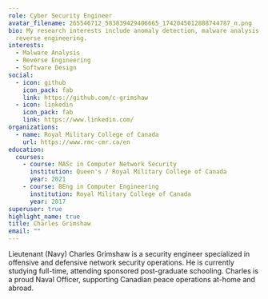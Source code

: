 ```yaml
---
role: Cyber Security Engineer
avatar_filename: 265546712_583839429406665_1742045012888744787_n.png
bio: My research interests include anomaly detection, malware analysis, and
  reverse engineering.
interests:
  - Malware Analysis
  - Reverse Engineering
  - Software Design
social:
  - icon: github
    icon_pack: fab
    link: https://github.com/c-grimshaw
  - icon: linkedin
    icon_pack: fab
    link: https://www.linkedin.com/
organizations:
  - name: Royal Military College of Canada
    url: https://www.rmc-cmr.ca/en
education:
  courses:
    - course: MASc in Computer Network Security
      institution: Queen's / Royal Military College of Canada
      year: 2021
    - course: BEng in Computer Engineering
      institution: Royal Military College of Canada
      year: 2017
superuser: true
highlight_name: true
title: Charles Grimshaw
email: ""
---
```

Lieutenant (Navy) Charles Grimshaw is a security engineer specialized in offensive and defensive network security operations. He is currently studying full-time, attending sponsored post-graduate schooling. Charles is a proud Naval Officer, supporting Canadian peace operations at-home and abroad.
